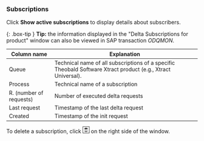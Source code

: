 ### Subscriptions
Click **Show active subscriptions** to display details about subscribers.

{: .box-tip } 
**Tip:** the information displayed in the "Delta Subscriptions for product" window can also be viewed in SAP transaction *ODQMON*.  

Column name | Explanation
------------| -------------
Queue | Technical name of all subscriptions of a specific Theobald Software Xtract product (e.g., Xtract Universal).
Process | Technical name of a subscription
R. (number of requests) | Number of executed delta requests
Last request | Timestamp of the last delta request 
Created | Timestamp of the init request 


To delete a subscription, click ![trashbin](/img/content/icons/trashbin.png) on the right side of the window.

